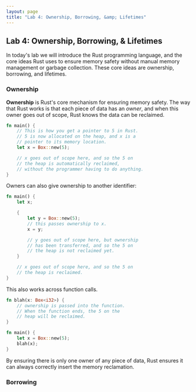 ```yaml
---
layout: page
title: "Lab 4: Ownership, Borrowing, &amp; Lifetimes"
---
```


## Lab 4: Ownership, Borrowing, &amp; Lifetimes

In today's lab we will introduce the Rust programming language,
and the core ideas Rust uses to ensure memory safety without manual
memory management or garbage collection. These core ideas are
ownership, borrowing, and lifetimes.

### Ownership

__Ownership__ is Rust's core mechanism for ensuring memory safety.
The way that Rust works is that each piece of data has an _owner_,
and when this owner goes out of scope, Rust knows the data can be
reclaimed.

```rust
fn main() {
    // This is how you get a pointer to 5 in Rust.
    // 5 is now allocated on the heap, and x is a
    // pointer to its memory location.
    let x = Box::new(5);

    // x goes out of scope here, and so the 5 on
    // the heap is automatically reclaimed,
    // without the programmer having to do anything.
}
```

Owners can also give ownership to another identifier:

```rust
fn main() {
    let x;

    {
        let y = Box::new(5);
        // this passes ownership to x.
        x = y;

        // y goes out of scope here, but ownership
        // has been transferred, and so the 5 on
        // the heap is not reclaimed yet.
    }

    // x goes out of scope here, and so the 5 on
    // the heap is reclaimed.
}
```

This also works across function calls.

```rust
fn blah(x: Box<i32>) {
    // ownership is passed into the function.
    // When the function ends, the 5 on the
    // heap will be reclaimed.
}

fn main() {
    let x = Box::new(5);
    blah(x);
}
```

By ensuring there is only one owner of any piece of data, Rust ensures it
can always correctly insert the memory reclamation.

### Borrowing

